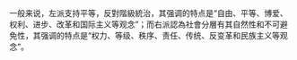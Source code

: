 一般来说，左派支持平等，反對階級統治，其强调的特点是“自由、平等、博爱、权利、进步、改革和国际主义等观念”；而右派認為社會分層有其自然性和不可避免性，其强调的特点是“权力、等级、秩序、责任、传统、反变革和民族主义等观念”。
